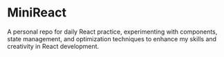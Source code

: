 # MiniReact
A personal repo for daily React practice, experimenting with components, state management, and optimization techniques to enhance my skills and creativity in React development.
